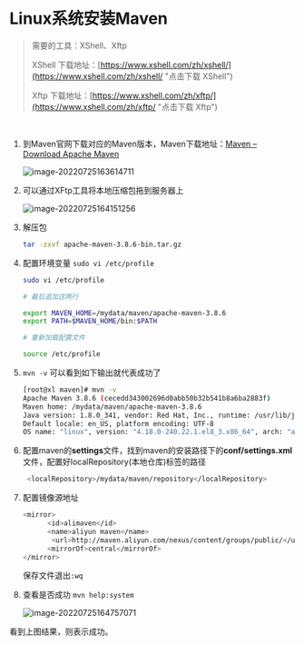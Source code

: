 # Linux系统安装Maven

> 需要的工具：XShell、Xftp
>
> XShell 下载地址：[https://www.xshell.com/zh/xshell/](https://www.xshell.com/zh/xshell/ "点击下载 XShell")
>
> Xftp 下载地址：[https://www.xshell.com/zh/xftp/](https://www.xshell.com/zh/xftp/ "点击下载 Xftp")

​	

1. 到Maven官网下载对应的Maven版本，Maven下载地址：[Maven – Download Apache Maven](https://maven.apache.org/download.cgi "点击下载Maven")

   ![image-20220725163614711](https://xleixz.oss-cn-nanjing.aliyuncs.com/typora-img/Maven.png)

2. 可以通过XFtp工具将本地压缩包拖到服务器上

   ![image-20220725164151256](https://xleixz.oss-cn-nanjing.aliyuncs.com/typora-img/Maven-XShell.png)

3. 解压包

   ```sh
   tar -zxvf apache-maven-3.8.6-bin.tar.gz
   ```

4. 配置环境变量 `sudo vi /etc/profile`

   ```sh
   sudo vi /etc/profile
   
   # 最后追加这两行
   
   export MAVEN_HOME=/mydata/maven/apache-maven-3.8.6
   export PATH=$MAVEN_HOME/bin:$PATH
   
   # 重新加载配置文件
   
   source /etc/profile
   ```

5. `mvn -v` 可以看到如下输出就代表成功了

   ```sh
   [root@xl maven]# mvn -v
   Apache Maven 3.8.6 (cecedd343002696d0abb50b32b541b8a6ba2883f)
   Maven home: /mydata/maven/apache-maven-3.8.6
   Java version: 1.8.0_341, vendor: Red Hat, Inc., runtime: /usr/lib/jvm/java-1.8.0-openjdk-1.8.0.341.b10-1.el8_4.x86_64/jre
   Default locale: en_US, platform encoding: UTF-8
   OS name: "linux", version: "4.18.0-240.22.1.el8_3.x86_64", arch: "amd64", family: "unix"
   ```

6. 配置maven的**settings**文件，找到maven的安装路径下的**conf/settings.xml**文件，配置好localRepository(本地仓库)标签的路径

   ```sh
    <localRepository>/mydata/maven/repository</localRepository>
   ```

7. 配置镜像源地址

   ```sh
   <mirror>
         <id>alimaven</id>
         <name>aliyun maven</name>
          <url>http://maven.aliyun.com/nexus/content/groups/public/</url>
         <mirrorOf>central</mirrorOf>
   </mirror>
   ```

   保存文件退出`:wq`

8. 查看是否成功 `mvn help:system`

   ![image-20220725164757071](https://xleixz.oss-cn-nanjing.aliyuncs.com/typora-img/Maven%E6%98%AF%E5%90%A6%E6%88%90%E5%8A%9F.png)

看到上图结果，则表示成功。


